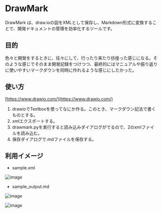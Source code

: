 # DrawMark
DrawMark は、draw.ioの図をXMLとして保存し、Markdown形式に変換することで、開発ドキュメントの管理を効率化するツールです。

## 目的

色々と開発をするときに、往々にして、行ったり来たり彷徨った感じになる。そのような感じでそのまま開発記録をつけつつ、最終的にはマニュアルや振り返りに使いやすいマークダウンを同時に作れるような感じにしたかった。


## 使い方

[https://www.drawio.com/](https://www.drawio.com/)

1. drawioでTextboxを使ってなにか作る。このとき、マークダウン記法で書くものとする。
2. xmlエクスポートする。
3. drawmark.pyを実行すると読み込みダイアログがでるので、2のxmlファイルを読み込む。
4. 保存ダイアログで.mdファイルを保存する。

## 利用イメージ

- sample.xml

![image](https://github.com/user-attachments/assets/8318e244-1f18-4b13-9893-924c25982319)

- sample_output.md

![image](https://github.com/user-attachments/assets/588c38e9-85ef-4d0c-9a89-956e74c05622)

![image](https://github.com/user-attachments/assets/0f460293-7d26-4565-8491-8da6942c2c72)

